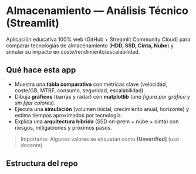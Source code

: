# Almacenamiento — Análisis Técnico (Streamlit)

Aplicación educativa 100% web (GitHub + Streamlit Community Cloud) para comparar tecnologías de almacenamiento (**HDD, SSD, Cinta, Nube**) y simular su impacto en coste/rendimiento/escalabilidad.

## Qué hace esta app
- Muestra una **tabla comparativa** con métricas clave (velocidad, coste/GB, MTBF, consumo, seguridad, escalabilidad).
- Dibuja **gráficos** (barras y radar) con **matplotlib** (*una figura por gráfico* y *sin fijar colores*).
- Ejecuta una **simulación** (volumen inicial, crecimiento anual, horizonte) y estima tiempos aproximados por tecnología.
- Explica una **arquitectura híbrida** (SSD on-prem + nube + cinta) con riesgos, mitigaciones y próximos pasos.

> Importante: Algunos valores se etiquetan como **[Unverified]** (uso docente).

## Estructura del repo
